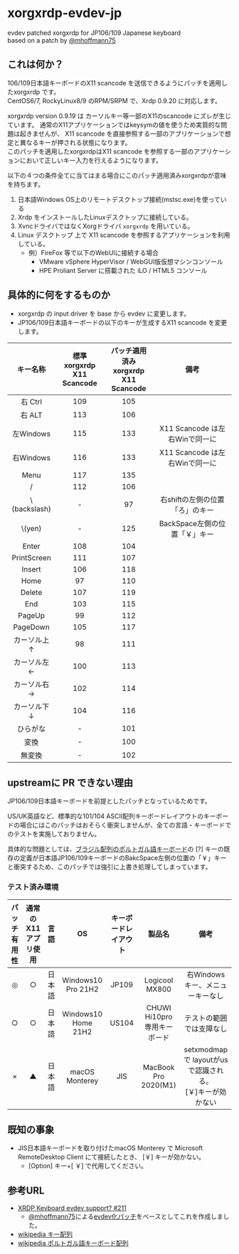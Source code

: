 # xorgxrdp-evdev-jp
evdev patched xorgxrdp for JP106/109 Japanese keyboard<BR>
based on a patch by [@mhoffmann75](https://github.com/mhoffmann75)

## これは何か？
106/109日本語キーボードのX11 scancode を送信できるようにパッチを適用したxorgxrdp です。<br>
CentOS6/7, RockyLinux8/9 のRPM/SRPM で、Xrdp 0.9.20 に対応します。

xorgxrdp version 0.9.19 は カーソルキー等一部のX11のscancode にズレが生じています。
通常のX11アプリケーションではkeysymの値を使うため実質的な問題は起きませんが、
X11 scancode を直接参照する一部のアプリケーションで想定と異なるキーが押される状態になります。<br>
このパッチを適用したxorgxrdpはX11 scancode を参照する一部のアプリケーションにおいて正しいキー入力を行えるようになります。

以下の４つの条件全てに当てはまる場合にこのパッチ適用済みxorgxrdpが意味を持ちます。

 1. 日本語Windows OS上のリモートデスクトップ接続(mstsc.exe)を使っている
 2. Xrdp をインストールしたLinuxデスクトップに接続している。
 3. XvncドライバではなくXorgドライバ `xorgxrdp` を用いている。
 4. Linux デスクトップ 上で X11 scancode を参照するアプリケーションを利用している。 
    -  例）FireFox 等で以下のWebUIに接続する場合
        - VMware vSphere HyperVisor / WebGUI版仮想マシンコンソール
        - HPE Proliant Server に搭載された iLO /  HTML5 コンソール

## 具体的に何をするものか
- xorgxrdp の input driver を base から evdev に変更します。
- JP106/109日本語キーボードの以下のキーが生成するX11 scancode を変更します。

|キー名称|標準<BR>xorgxrdp<BR>X11 Scancode|パッチ適用済み<BR>xorgxrdp<BR>X11 Scancode|備考|
|:------------:|:------------:|:------------:|:------------:|
|右 Ctrl     |109|105||
|右 ALT  |113|106||
|左Windows |115|133|X11 Scancode は左右Winで同一に|
|右Windows  |116|133|X11 Scancode は左右Winで同一に|
|Menu|117|135||
| /  |112|106||
|\\(backslash)|-|97|右shiftの左側の位置「ろ」のキー|
|\\(yen)|-|125|BackSpace左側の位置「￥」キー|
|Enter|108|104||
|PrintScreen|111|107||
|Insert|106|118||
|Home|97|110||
|Delete|107|119||
|End|103|115||
|PageUp|99|112||
|PageDown|105|117||
|カーソル上↑|98|111||
|カーソル左←|100|113||
|カーソル右→|102|114||
|カーソル下↓|104|116||
|ひらがな|-|101||
|変換|-|100||
|無変換|-|102||

## upstreamに PR できない理由
JP106/109日本語キーボードを前提としたパッチとなっているためです。

US/UK英語など、標準的な101/104 ASCII配列キーボードレイアウトのキーボードの場合にはこのパッチはおそらく衝突しませんが、全ての言語・キーボードでのテストを実施しておりません。

具体的な問題としては、[ブラジル配列のポルトガル語キーボード](https://ja.wikipedia.org/wiki/ポルトガル語キー配列#/media/ファイル:KB_Portuguese_Brazil_text.svg)の [?] キーの既存の定義が日本語JP106/109キーボードのBakcSpace左側の位置の「￥」キー と衝突するため、このパッチでは強引に上書き処理してしまっています。

### テスト済み環境
|パッチ有用性|通常のX11アプリ使用|言語|OS|キーボードレイアウト|製品名|備考|
|:----:|:----:|:----:|:----:|:----:|:----:|:----:|
|◎|○|日本語|Windows10 Pro 21H2 | JP109|Logicool MX800|右Windowsキー、メニューキーなし|
|○|○|日本語|Windows10 Home 21H2 | US104|CHUWI Hi10pro <BR>専用キーボード|テストの範囲では支障なし|
|×|▲|日本語|macOS Monterey| JIS|MacBook Pro 2020(M1)|setxmodmap で layoutがusで認識される。<BR>[￥]キーが効かない|

## 既知の事象
  - JIS日本語キーボードを取り付けたmacOS Monterey で Microsoft RemoteDesktop Client にて接続したとき、 [￥] キーが効かない。
    - [Option] キー+[ ￥] で代用してください。

## 参考URL
- [XRDP Keyboard evdev support? #211](https://github.com/neutrinolabs/xorgxrdp/issues/211)
  - [@mhoffmann75](https://github.com/mhoffmann75)による[evdev化パッチ](https://github.com/mhoffmann75/xorgxrdp/commit/16b8fbdc3345a0caa56cb9109790ab6dbe6df892)をベースとしてこれを作成しました。
- [wikipedia キー配列](https://ja.wikipedia.org/wiki/キー配列)
- [wikipedia ポルトガル語キーボード配列](https://ja.wikipedia.org/wiki/ポルトガル語キー配列)
